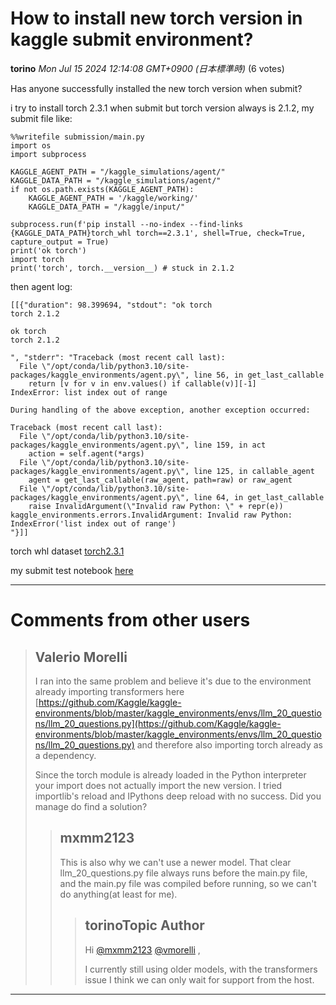 # How to install new torch version in kaggle submit environment?

**torino** *Mon Jul 15 2024 12:14:08 GMT+0900 (日本標準時)* (6 votes)

Has anyone successfully installed the new torch version when submit?

i try to install torch 2.3.1 when submit but torch version always is 2.1.2, my submit file like:

```
%%writefile submission/main.py
import os
import subprocess

KAGGLE_AGENT_PATH = "/kaggle_simulations/agent/"
KAGGLE_DATA_PATH = "/kaggle_simulations/agent/"
if not os.path.exists(KAGGLE_AGENT_PATH):
    KAGGLE_AGENT_PATH = '/kaggle/working/'
    KAGGLE_DATA_PATH = "/kaggle/input/"

subprocess.run(f'pip install --no-index --find-links {KAGGLE_DATA_PATH}torch_whl torch==2.3.1', shell=True, check=True, capture_output = True)
print('ok torch')
import torch
print('torch', torch.__version__) # stuck in 2.1.2

```

then agent log:

```
[[{"duration": 98.399694, "stdout": "ok torch
torch 2.1.2

ok torch
torch 2.1.2

", "stderr": "Traceback (most recent call last):
  File \"/opt/conda/lib/python3.10/site-packages/kaggle_environments/agent.py\", line 56, in get_last_callable
    return [v for v in env.values() if callable(v)][-1]
IndexError: list index out of range

During handling of the above exception, another exception occurred:

Traceback (most recent call last):
  File \"/opt/conda/lib/python3.10/site-packages/kaggle_environments/agent.py\", line 159, in act
    action = self.agent(*args)
  File \"/opt/conda/lib/python3.10/site-packages/kaggle_environments/agent.py\", line 125, in callable_agent
    agent = get_last_callable(raw_agent, path=raw) or raw_agent
  File \"/opt/conda/lib/python3.10/site-packages/kaggle_environments/agent.py\", line 64, in get_last_callable
    raise InvalidArgument(\"Invalid raw Python: \" + repr(e))
kaggle_environments.errors.InvalidArgument: Invalid raw Python: IndexError('list index out of range')
"}]]

```

torch whl dataset [torch2.3.1](https://www.kaggle.com/code/pnmanh2123/try-install-torch2-3)

my submit test notebook  [here](https://www.kaggle.com/code/pnmanh2123/try-install-torch2-3)



---

 # Comments from other users

> ## Valerio Morelli
> 
> I ran into the same problem and believe it's due to the environment already importing transformers here [https://github.com/Kaggle/kaggle-environments/blob/master/kaggle_environments/envs/llm_20_questions/llm_20_questions.py](https://github.com/Kaggle/kaggle-environments/blob/master/kaggle_environments/envs/llm_20_questions/llm_20_questions.py) and therefore also importing torch already as a dependency.
> 
> Since the torch module is already loaded in the Python interpreter your import does not actually import the new version. I tried importlib's reload and IPythons deep reload with no success. Did you manage do find a solution?
> 
> 
> 
> > ## mxmm2123
> > 
> > This is also why we can't use a newer model. That clear llm_20_questions.py file always runs before the main.py file, and the main.py file was compiled before running, so we can't do anything(at least for me).
> > 
> > 
> > 
> > > ## torinoTopic Author
> > > 
> > > Hi [@mxmm2123](https://www.kaggle.com/mxmm2123) [@vmorelli](https://www.kaggle.com/vmorelli) ,
> > > 
> > > I currently still using older models, with the transformers issue I think we can only wait for support from the host.
> > > 
> > > 
> > > 


---

